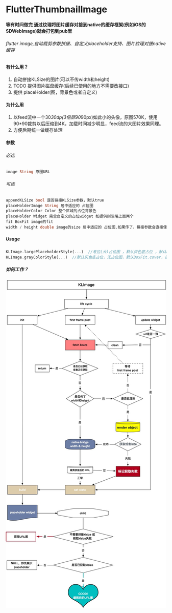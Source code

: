 # FlutterThumbnailImage

#### 等有时间做完 通过纹理将图片缓存对接到native的缓存框架(例如iOS的SDWebImage)就会打包到pub里

###### flutter image,自动裁剪参数拼接、自定义placeholder支持、图片纹理对接native缓存


#### 有什么用？
1. 自动拼接KLSize的图片(可以不传width和height)
2. TODO 提供图片磁盘缓存(后续已使用的地方不需要改接口)
3. 提供 placeHolder(图，背景色或者自定义)
#### 为什么用
1. 以feed流中一个30*30dp(3倍屏90*90px)如此小的头像，原图570K，使用90*90裁剪以后压缩到4K，加载时间减少明显，feed流的大图片效果同理。
2. 方便后期统一做缓存处理


#### 参数
###### 必选
``` dart
image String 原图URL
```

###### 可选

``` dart
appendKLSize bool 是否拼接KLSize参数，默认true
placeHolderImage String 居中适应的 占位图
placeHolderColor Color 整个区域的占位背景色
placeHolder Widget 完全自定义的占位widget 如提供则忽略上面两个
fit BoxFit image的fit
width / height double image的size 居中适应的 占位图,如果传了，拼接参数会直接使用这个尺寸，如果不传，则会在渲染之后拿到当前widget的render object取size后再去做拼接
```
##### Usage 
``` dart
KLImage.largePlaceholderStyle(...)  //考拉(大)占位图 ，默认灰色底占位 ，默认BoxFit.cover 适合feed流的大图封面
KLImage.grayColorStyle(...)  //默认灰色底占位，无占位图，默认BoxFit.cover，适合头像，商品图等小图
```

##### 如何工作？

![flow](https://github.com/imqiuhang/FlutterThumbnailImage/blob/master/1584964057796-deefb231-930c-4f8b-8ab8-a38b0427875e.jpeg)
